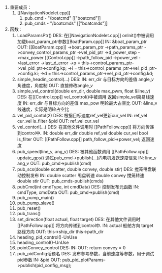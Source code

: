 1. 重要成员：
	1. [[NavigationNodelet.cpp]] 
		1. pub_cmd - "/boatcmd" [["boatcmd"]]
		2. pub_cmds - "/boatcmds" [["boatcmds"]]
2. 函数：
	1. LoadParamsPtr()
		DES:
			在[[NavigationNodelet.cpp]] onInit()中被调用
				加载boat_param_ptr参数[[BoatParam.cpp]]
		IN: 
			&boat_param_ptr
		OUT:
			[[BoatParam.cpp]] 
				->boat_param_ptr
					->path_params_ptr
					->convey_control_params_ptr
						->vel_pid_ptr
						->d_power_step
						->max_power
			[[Control.cpp]]
				->path_follow_pid
					->power_vel
					->last_error
					->last_d_error
					->p = this->control_params_ptr->vel_pid_ptr->config.kp;
					->i = this->control_params_ptr->vel_pid_ptr->config.ki;
					->d = this->control_params_ptr->vel_pid_ptr->config.kd;
	2. simple_headin_control(...)
		DES:
		IN:
			err_dir 与目标方向的差值
			angle_v 角速度，角度制
		OUT:
			直接修改angle_v
	3. simple_vel_control(double err_dir, double max_pwm, float &line_v)
		DES:
			在[[Control.cpp]] vel_control()中被调用
				返回simple_vel简易线速度
		IN:
			err_dir 与目标方向的差值
			max_pow 明轮最大占空比
		OUT:
			&line_v 线速度，实际是明轮占空比
	4. vel_pid_contol(2)
		DES:
			根据目标速度ref_vel更新cur_vel
		IN:
			ref_vel
			cur_vel
			is_filter
			&pid
		OUT:
			ref_vel
			cur_vel
	5. vel_contorl(...)
		DES:
			在其他文件调用时
				[[PathFollow.cpp]] 
			将方向传递到control中.
		IN:
			double err_dir
			double ref_vel 
			double cur_vel
			bool is_filter
		OUT:
			[[PathFollow.cpp]] 
				path_follow_pid->power_vel;
				返回速度
	6. pub_speed(line_v, ang_v)
		DES:
			被其他函数调用
			[[PathFollow.cpp]] update_gps()
			通过pub_cmd->publish(...)向电机发送速度信息
		IN:
			line_v
			ang_v
		OUT:
			pub_cmd->publish(cmd)
	7. pub_scs(double scatter, double convey, double stir)
		DES:
			搅笼甩盘联动控制发布
		IN:
			double scatter 甩盘转速
			double convey 搅笼转速
			double stir
		OUT:
			pub_cmds-publish(cmds)
	8. pubCmd(int cmdType, int cmdData)
		DES:
			控制发布元函数
		IN:
			cmdType, cmdData
		OUT:
			pub_cmd->publish(cmd)
	9. pub_pump_main()
	10. pub_pump_slave()
	11. pub_reset()
	12. pub_trans()
	13. set_direction(float actual, float target)
		DES:
			在其他文件调用时
				[[PathFollow.cpp]] 
			将方向传递到control中.
		IN:
			actual 船舶方向
			target 路径方向
		OUT:
			this->ship_dir
			this->path_dir
	14. heading_pid_control()-UnUse
	15. heading_control()-UnUse
	16. pointConvey_control
		DES:
		IN:
		OUT:
			return convey = 0
	17. pub_pidConfig话题名
		DES:
			发布参考参数，当前速度等参数，用于调试pid参数
		IN:
			&pid
		OUT:
			pub_pid_plotParams->publish(pid_config_msg);
	